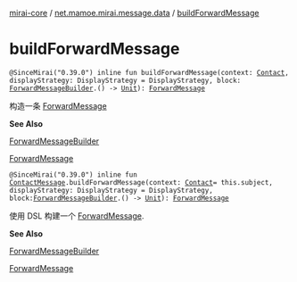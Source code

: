 [mirai-core](../index.md) / [net.mamoe.mirai.message.data](index.md) / [buildForwardMessage](./build-forward-message.md)

# buildForwardMessage

`@SinceMirai("0.39.0") inline fun buildForwardMessage(context: `[`Contact`](../net.mamoe.mirai.contact/-contact/index.md)`, displayStrategy: DisplayStrategy = DisplayStrategy, block: `[`ForwardMessageBuilder`](-forward-message-builder/index.md)`.() -> `[`Unit`](https://kotlinlang.org/api/latest/jvm/stdlib/kotlin/-unit/index.html)`): `[`ForwardMessage`](-forward-message/index.md)

构造一条 [ForwardMessage](-forward-message/index.md)

**See Also**

[ForwardMessageBuilder](-forward-message-builder/index.md)

[ForwardMessage](-forward-message/index.md)

`@SinceMirai("0.39.0") inline fun `[`ContactMessage`](../net.mamoe.mirai.message/-contact-message/index.md)`.buildForwardMessage(context: `[`Contact`](../net.mamoe.mirai.contact/-contact/index.md)` = this.subject, displayStrategy: DisplayStrategy = DisplayStrategy, block: `[`ForwardMessageBuilder`](-forward-message-builder/index.md)`.() -> `[`Unit`](https://kotlinlang.org/api/latest/jvm/stdlib/kotlin/-unit/index.html)`): `[`ForwardMessage`](-forward-message/index.md)

使用 DSL 构建一个 [ForwardMessage](-forward-message/index.md).

**See Also**

[ForwardMessageBuilder](-forward-message-builder/index.md)

[ForwardMessage](-forward-message/index.md)

